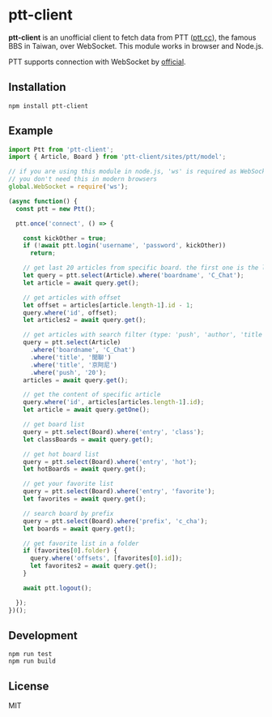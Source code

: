 # ptt-client

**ptt-client** is an unofficial client to fetch data from PTT ([ptt.cc]), the
famous BBS in Taiwan, over WebSocket. This module works in browser and Node.js.

PTT supports connection with WebSocket by [official].

[ptt.cc]: https://www.ptt.cc
[official]: https://www.ptt.cc/bbs/SYSOP/M.1496571808.A.608.html

## Installation

```
npm install ptt-client
```

## Example

```js
import Ptt from 'ptt-client';
import { Article, Board } from 'ptt-client/sites/ptt/model';

// if you are using this module in node.js, 'ws' is required as WebSocket polyfill.
// you don't need this in modern browsers
global.WebSocket = require('ws');

(async function() {
  const ptt = new Ptt();

  ptt.once('connect', () => {

    const kickOther = true;
    if (!await ptt.login('username', 'password', kickOther))
      return;

    // get last 20 articles from specific board. the first one is the latest
    let query = ptt.select(Article).where('boardname', 'C_Chat');
    let article = await query.get();

    // get articles with offset
    let offset = articles[article.length-1].id - 1;
    query.where('id', offset);
    let articles2 = await query.get();

    // get articles with search filter (type: 'push', 'author', 'title')
    query = ptt.select(Article)
      .where('boardname', 'C_Chat')
      .where('title', '閒聊')
      .where('title', '京阿尼')
      .where('push', '20');
    articles = await query.get();

    // get the content of specific article
    query.where('id', articles[articles.length-1].id);
    let article = await query.getOne();

    // get board list
    query = ptt.select(Board).where('entry', 'class');
    let classBoards = await query.get();

    // get hot board list
    query = ptt.select(Board).where('entry', 'hot');
    let hotBoards = await query.get();

    // get your favorite list
    query = ptt.select(Board).where('entry', 'favorite');
    let favorites = await query.get();

    // search board by prefix
    query = ptt.select(Board).where('prefix', 'c_cha');
    let boards = await query.get();

    // get favorite list in a folder
    if (favorites[0].folder) {
      query.where('offsets', [favorites[0].id]);
      let favorites2 = await query.get();
    }

    await ptt.logout();

  });
})();
```

## Development

```
npm run test
npm run build
```

## License

MIT
